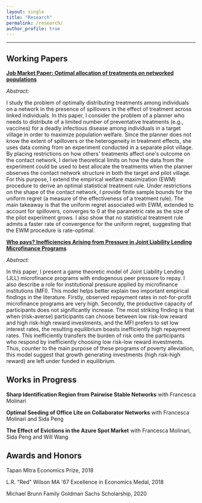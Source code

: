 ```yaml
---
layout: single
title: "Research"
permalink: /research/
author_profile: true
---
```

---
## Working Papers

**[Job Market Paper: Optimal allocation of treatments on networked populations](http://AbhiAnanthEcon.github.io/files/Ananth_JMP_draft.pdf)** 

*Abstract:*

I study the problem of optimally distributing treatments among individuals on a network in the presence of spillovers in the effect of treatment across linked individuals. In this paper, I consider the problem of a planner who needs to distribute of a limited number of preventative treatments (e.g., vaccines) for a deadly infectious disease among individuals in a target village in order to maximize population welfare. Since the planner does not know the extent of spillovers or the heterogeneity in treatment effects, she uses data coming from an experiment conducted in a separate pilot village. By placing restrictions on how others' treatments affect one's outcome on the contact network, I derive theoretical limits on how the data from the experiment could be used to best allocate the treatments when the planner observes the contact network structure in both the target and pilot village. For this purpose, I extend the empirical welfare maximization (EWM) procedure to derive an optimal statistical treatment rule. Under restrictions on the shape of the contact network, I provide finite sample bounds for the uniform regret (a measure of the effectiveness of a treatment rule). The main takeaway is that the uniform regret associated with EWM, extended to account for spillovers, converges to 0 at the parametric rate as the size of the pilot experiment grows. I also show that no statistical treatment rule admits a faster rate of convergence for the uniform regret, suggesting that the EWM procedure is rate-optimal.

**[Who pays? Inefficiencies Arising from Pressure in Joint Liability Lending Microfinance Programs](http://AbhiAnanthEcon.github.io/files/Ananth_microfinance.pdf)**

*Abstract:*

In this paper, I present a game theoretic model of Joint Liability Lending (JLL) microfinance programs with endogenous peer pressure to repay. I also describe a role for institutional pressure applied by microfinance institutions (MFI). This model helps better explain two important empirical findings in the literature. Firstly, observed repayment rates in not-for-profit microfinance programs are very high. Secondly, the productive capacity of participants does not significantly increase. The most striking finding is that when (risk-averse) participants can choose between low risk-low reward and high risk-high reward investments, and the MFI prefers to set low interest rates, the resulting equilibrium boasts inefficiently high repayment rates. This inefficiently transfers the burden of risk onto the participants who respond by inefficiently choosing low risk-low reward investments. Thus, counter to the main purpose of these programs of poverty alleviation, this model suggest that growth generating investments (high risk-high reward) are left under funded in equilibrium. 
## Works in Progress

**Sharp Identification Region from Pairwise Stable Networks** with Francesca Molinari

**Optimal Seeding of Office Lite on Collaborator Networks** with Francesca Molinari and Sida Peng

**The Effect of Evictions in the Azure Spot Market** with Francesca Molinari, Sida Peng and Will Wang

## Awards and Honors
Tapan Mitra Economics Prize, 2018

L.R. "Red" Wilson MA '67 Excellence in Economics Medal, 2018

Michael Brunn Family Goldman Sachs Scholarship, 2020

